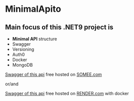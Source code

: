 # MinimalApito

## Main focus of this .NET9 project is

- **Minimal API** structure
- Swagger
- Versioning
- Auth0
- Docker
- MongoDB

[Swagger of this api](https://apito.somee.com/) free hosted on [SOMEE.com](https://somee.com/)

or/and

[Swagger of this api](https://minimalapito.onrender.com/) free hosted on [RENDER.com](https://render.com/) with docker
